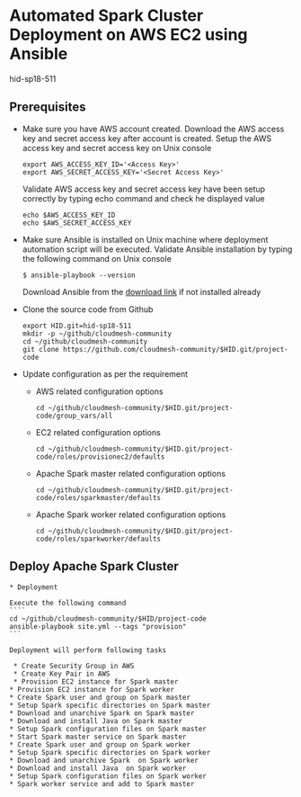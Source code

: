 # Automated Spark Cluster Deployment on AWS EC2 using Ansible

hid-sp18-511

## Prerequisites 

  * Make sure you have AWS account created. Download the AWS access key and secret access key after account is created.
	Setup the AWS access key and secret access key on Unix console
	      
    ```
	export AWS_ACCESS_KEY_ID='<Access Key>'
	export AWS_SECRET_ACCESS_KEY='<Secret Access Key>'
	```
	
	Validate AWS access key and secret access key have been setup correctly by typing echo command and check he displayed value
	
	```	
	echo $AWS_ACCESS_KEY_ID
    echo $AWS_SECRET_ACCESS_KEY
	```

  * Make sure Ansible is installed on Unix machine where deployment automation script will be executed. Validate Ansible installation by typing the following command on Unix console
	
	`$ ansible-playbook --version`
	
	Download Ansible from the [download link](https://www.ansible.com/resources/get-started) if not installed already 
	
  * Clone the source code from Github 
	
	```
	export HID.git=hid-sp18-511
	mkdir -p ~/github/cloudmesh-community
	cd ~/github/cloudmesh-community
	git clone https://github.com/cloudmesh-community/$HID.git/project-code	
	``` 
	
  * Update configuration as per the requirement
  
	* AWS related configuration options
		
	  `cd ~/github/cloudmesh-community/$HID.git/project-code/group_vars/all`
		
	* EC2 related configuration options
		
	  `cd ~/github/cloudmesh-community/$HID.git/project-code/roles/provisionec2/defaults`

	* Apache Spark master related configuration options
		
	  `cd ~/github/cloudmesh-community/$HID.git/project-code/roles/sparkmaster/defaults`

	* Apache Spark worker related configuration options
		
	  `cd ~/github/cloudmesh-community/$HID.git/project-code/roles/sparkworker/defaults`
		
## Deploy Apache Spark Cluster 

	* Deployment 
	
	Execute the following command
	````
	cd ~/github/cloudmesh-community/$HID/project-code
	ansible-playbook site.yml --tags "provision"
	```

	Deployment will perform following tasks
	
	 * Create Security Group in AWS
	 * Create Key Pair in AWS
	 * Provision EC2 instance for Spark master
	* Provision EC2 instance for Spark worker
	* Create Spark user and group on Spark master
	* Setup Spark specific directories on Spark master
	* Download and unarchive Spark on Spark master
	* Download and install Java on Spark master
	* Setup Spark configuration files on Spark master
	* Start Spark master service on Spark master
	* Create Spark user and group on Spark worker
	* Setup Spark specific directories on Spark worker
	* Download and unarchive Spark  on Spark worker
	* Download and install Java  on Spark worker
	* Setup Spark configuration files on Spark worker
	* Spark worker service and add to Spark master


